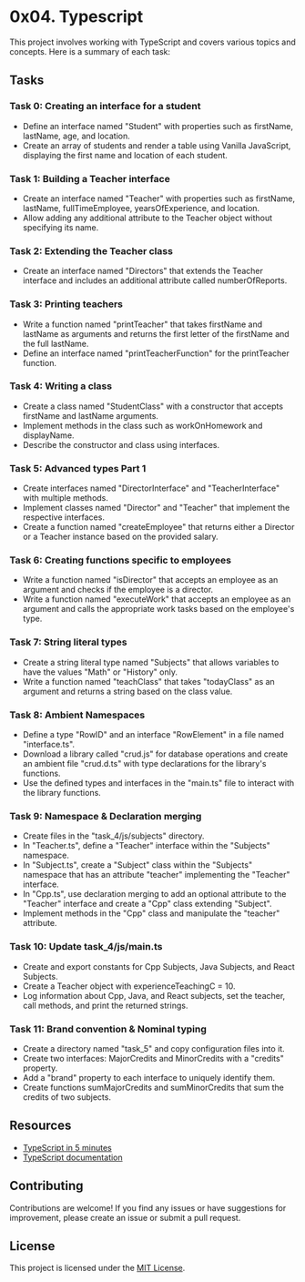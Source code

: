 # 0x04. Typescript

This project involves working with TypeScript and covers various topics and concepts. Here is a summary of each task:

## Tasks

### Task 0: Creating an interface for a student

- Define an interface named "Student" with properties such as firstName, lastName, age, and location.
- Create an array of students and render a table using Vanilla JavaScript, displaying the first name and location of each student.

### Task 1: Building a Teacher interface

- Create an interface named "Teacher" with properties such as firstName, lastName, fullTimeEmployee, yearsOfExperience, and location.
- Allow adding any additional attribute to the Teacher object without specifying its name.

### Task 2: Extending the Teacher class

- Create an interface named "Directors" that extends the Teacher interface and includes an additional attribute called numberOfReports.

### Task 3: Printing teachers

- Write a function named "printTeacher" that takes firstName and lastName as arguments and returns the first letter of the firstName and the full lastName.
- Define an interface named "printTeacherFunction" for the printTeacher function.

### Task 4: Writing a class

- Create a class named "StudentClass" with a constructor that accepts firstName and lastName arguments.
- Implement methods in the class such as workOnHomework and displayName.
- Describe the constructor and class using interfaces.

### Task 5: Advanced types Part 1

- Create interfaces named "DirectorInterface" and "TeacherInterface" with multiple methods.
- Implement classes named "Director" and "Teacher" that implement the respective interfaces.
- Create a function named "createEmployee" that returns either a Director or a Teacher instance based on the provided salary.

### Task 6: Creating functions specific to employees

- Write a function named "isDirector" that accepts an employee as an argument and checks if the employee is a director.
- Write a function named "executeWork" that accepts an employee as an argument and calls the appropriate work tasks based on the employee's type.

### Task 7: String literal types

- Create a string literal type named "Subjects" that allows variables to have the values "Math" or "History" only.
- Write a function named "teachClass" that takes "todayClass" as an argument and returns a string based on the class value.

### Task 8: Ambient Namespaces

- Define a type "RowID" and an interface "RowElement" in a file named "interface.ts".
- Download a library called "crud.js" for database operations and create an ambient file "crud.d.ts" with type declarations for the library's functions.
- Use the defined types and interfaces in the "main.ts" file to interact with the library functions.

### Task 9: Namespace & Declaration merging

- Create files in the "task_4/js/subjects" directory.
- In "Teacher.ts", define a "Teacher" interface within the "Subjects" namespace.
- In "Subject.ts", create a "Subject" class within the "Subjects" namespace that has an attribute "teacher" implementing the "Teacher" interface.
- In "Cpp.ts", use declaration merging to add an optional attribute to the "Teacher" interface and create a "Cpp" class extending "Subject".
- Implement methods in the "Cpp" class and manipulate the "teacher" attribute.

### Task 10: Update task_4/js/main.ts

- Create and export constants for Cpp Subjects, Java Subjects, and React Subjects.
- Create a Teacher object with experienceTeachingC = 10.
- Log information about Cpp, Java, and React subjects, set the teacher, call methods, and print the returned strings.

### Task 11: Brand convention & Nominal typing

- Create a directory named "task_5" and copy configuration files into it.
- Create two interfaces: MajorCredits and MinorCredits with a "credits" property.
- Add a "brand" property to each interface to uniquely identify them.
- Create functions sumMajorCredits and sumMinorCredits that sum the credits of two subjects.

## Resources

- [TypeScript in 5 minutes](https://www.typescriptlang.org/docs/handbook/typescript-in-5-minutes.html)
- [TypeScript documentation](https://www.typescriptlang.org/docs/)

## Contributing

Contributions are welcome! If you find any issues or have suggestions for improvement, please create an issue or submit a pull request.

## License

This project is licensed under the [MIT License](../LICENSE).